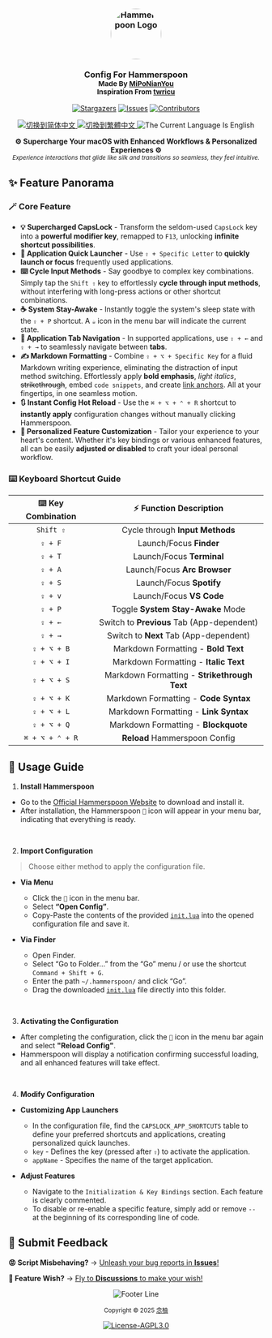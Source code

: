 <h3 align="center">
  <img src="https://avatars.githubusercontent.com/u/9214848?s=200&v=4" width="100" alt="Hammerspoon Logo" style="border-radius: 50%;"/><br/>
  <br/>
  <strong>Config For Hammerspoon</strong>
  <br/>
  <small>Made By <a href="https://github.com/MiPoNianYou/">MiPoNianYou</a></small>
  <br/>
  <small>Inspiration From <a href="https://github.com/twricu/">twricu</a></small>
</h3>

<p align="center">
  <a href="https://github.com/MiPoNianYou/macOS-Enhancer/stargazers"><img alt="Stargazers" src="https://img.shields.io/github/stars/MiPoNianYou/macOS-Enhancer?colorA=303446&colorB=babbf1&style=for-the-badge&logo=starship&logoColor=babbf1"></a>
  <a href="https://github.com/MiPoNianYou/macOS-Enhancer/issues"><img alt="Issues" src="https://img.shields.io/github/issues/MiPoNianYou/macOS-Enhancer?colorA=303446&colorB=ef9f76&style=for-the-badge&logo=bugsnag&logoColor=ef9f76"></a>
  <a href="https://github.com/MiPoNianYou/macOS-Enhancer/contributors"><img alt="Contributors" src="https://img.shields.io/github/contributors/MiPoNianYou/macOS-Enhancer?colorA=303446&colorB=a6d189&style=for-the-badge&logo=github&logoColor=a6d189"></a>
</p>

<p align="center">
  <a href="https://github.com/MiPoNianYou/macOS-Enhancer/blob/main/README.md" title="切换到简体中文">
    <img src="https://img.shields.io/badge/语言-简体中文-51576d?colorA=303446&style=for-the-badge" alt="切换到简体中文">
  </a>
  <a href="https://github.com/MiPoNianYou/macOS-Enhancer/blob/main/READMETW.md" title="切換到繁體中文">
    <img src="https://img.shields.io/badge/語言-繁體中文-51576d?colorA=303446&style=for-the-badge" alt="切換到繁體中文">
  </a>
  <img src="https://img.shields.io/badge/Language-English-8caaee?colorA=303446&style=for-the-badge" alt="The Current Language Is English">
</p>

<p align="center">
  <strong>⚙️ Supercharge Your macOS with Enhanced Workflows & Personalized Experiences ⚙️</strong>
  <br/>
  <small><i>Experience interactions that glide like silk and transitions so seamless, they feel intuitive.</i></small>
</p>

## ✨ Feature Panorama

### 🪄 Core Feature 
- **💡 Supercharged CapsLock** - Transform the seldom-used `CapsLock` key into a **powerful modifier key**, remapped to `F13`, unlocking **infinite shortcut possibilities**.
- **🚀 Application Quick Launcher** - Use `⇪ + Specific Letter` to **quickly launch or focus** frequently used applications.
- **⌨️ Cycle Input Methods** - Say goodbye to complex key combinations. Simply tap the `Shift ⇧` key to effortlessly **cycle through input methods**, without interfering with long-press actions or other shortcut combinations.
- **☕️ System Stay-Awake** - Instantly toggle the system's sleep state with the `⇪ + P` shortcut. A `☕️` icon in the menu bar will indicate the current state.
- **📑 Application Tab Navigation** - In supported applications, use `⇪ + ←` and `⇪ + →` to seamlessly navigate between **tabs**.
- **✍️ Markdown Formatting** - Combine `⇪ + ⌥ + Specific Key` for a fluid Markdown writing experience, eliminating the distraction of input method switching. Effortlessly apply **bold emphasis**, *light italics*, ~~strikethrough~~, embed `code snippets`, and create [link anchors](). All at your fingertips, in one seamless motion.
- **🔃 Instant Config Hot Reload** - Use the `⌘ + ⌥ + ⌃ + R` shortcut to **instantly apply** configuration changes without manually clicking Hammerspoon.
- **🧰 Personalized Feature Customization** - Tailor your experience to your heart's content. Whether it's key bindings or various enhanced features, all can be easily **adjusted or disabled** to craft your ideal personal workflow.

### ⌨️ Keyboard Shortcut Guide

| ⌨️ Key Combination | ⚡️ Function Description |
| :-: | :-: |
| `Shift ⇧` | Cycle through **Input Methods** |
| `⇪ + F` | Launch/Focus **Finder** |
| `⇪ + T` | Launch/Focus **Terminal** |
| `⇪ + A` | Launch/Focus **Arc Browser** |
| `⇪ + S` | Launch/Focus **Spotify** |
| `⇪ + v` | Launch/Focus **VS Code** |
| `⇪ + P` | Toggle **System Stay-Awake** Mode |
| `⇪ + ←` | Switch to **Previous** Tab (App-dependent) |
| `⇪ + →` | Switch to **Next** Tab (App-dependent) |
| `⇪ + ⌥ + B` | Markdown Formatting - **Bold Text** |
| `⇪ + ⌥ + I` | Markdown Formatting - **Italic Text** |
| `⇪ + ⌥ + S` | Markdown Formatting - **Strikethrough Text** |
| `⇪ + ⌥ + K` | Markdown Formatting - **Code Syntax** |
| `⇪ + ⌥ + L` | Markdown Formatting - **Link Syntax** |
| `⇪ + ⌥ + Q` | Markdown Formatting - **Blockquote** |
| `⌘ + ⌥ + ⌃ + R` | **Reload** Hammerspoon Config |

## 📖 Usage Guide

1. **Install Hammerspoon**
- Go to the [Official Hammerspoon Website](https://www.hammerspoon.org/) to download and install it.
- After installation, the Hammerspoon `🔨` icon will appear in your menu bar, indicating that everything is ready.

<br/>

2. **Import Configuration**
> Choose either method to apply the configuration file.

- **Via Menu**
  - Click the `🔨` icon in the menu bar.
  - Select **“Open Config”**.
  - Copy-Paste the contents of the provided [`init.lua`](https://github.com/MiPoNianYou/macOS-Enhancer/blob/main/init.lua) into the opened configuration file and save it.

- **Via Finder**
  - Open Finder.
  - Select “Go to Folder…” from the “Go” menu / or use the shortcut `Command + Shift + G`.
  - Enter the path `~/.hammerspoon/` and click “Go”.
  - Drag the downloaded [`init.lua`](https://github.com/MiPoNianYou/macOS-Enhancer/blob/main/init.lua) file directly into this folder.

<br/>

3. **Activating the Configuration**
- After completing the configuration, click the `🔨` icon in the menu bar again and select **"Reload Config"**.
- Hammerspoon will display a notification confirming successful loading, and all enhanced features will take effect.

<br/>

4. **Modify Configuration**

- **Customizing App Launchers**
  - In the configuration file, find the `CAPSLOCK_APP_SHORTCUTS` table to define your preferred shortcuts and applications, creating personalized quick launches.
  - `key` - Defines the key (pressed after `⇪`) to activate the application.
  - `appName` - Specifies the name of the target application.

- **Adjust Features**
  - Navigate to the `Initialization & Key Bindings` section. Each feature is clearly commented.
  - To disable or re-enable a specific feature, simply add or remove `--` at the beginning of its corresponding line of code.

## 📮 Submit Feedback

**😡 Script Misbehaving?** → [Unleash your bug reports in **Issues**!](https://github.com/MiPoNianYou/macOS-Enhancer/issues)

**🌠 Feature Wish?** → [Fly to **Discussions** to make your wish!](https://github.com/MiPoNianYou/macOS-Enhancer/discussions)

<p align="center"><img src="https://raw.githubusercontent.com/catppuccin/catppuccin/main/assets/footers/gray0_ctp_on_line.svg?sanitize=true" alt="Footer Line" /></p>

<p align="center">
  <small>Copyright © 2025 <a href="https://github.com/MiPoNianYou" target="_blank">念柚</a></small>
</p>

<p align="center">
	<a href="https://github.com/MiPoNianYou/macOS-Enhancer/blob/main/LICENSE"><img alt="License-AGPL3.0" src="https://img.shields.io/static/v1.svg?style=for-the-badge&label=License&message=AGPL-3.0&logoColor=c6d0f5&colorA=303446&colorB=babbf1"/></a>
</p>

